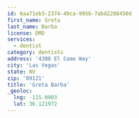 ```yaml
---
id: 6aa71eb3-2374-49ca-9956-7abd2288450d
first_name: Greta
last_name: Barba
license: DMD
services:
  - dentist
category: dentists
address: '4300 El Como Way'
city: 'Las Vegas'
state: NV
zip: '89121'
title: 'Greta Barba'
_geoloc:
  lng: -115.0903
  lat: 36.121972
---
```


